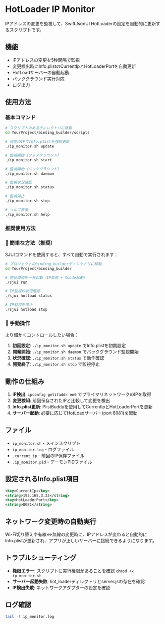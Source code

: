 # HotLoader IP Monitor

IPアドレスの変更を監視して、SwiftJsonUI HotLoaderの設定を自動的に更新するスクリプトです。

## 機能

- IPアドレスの変更を5秒間隔で監視
- 変更検出時にInfo.plistのCurrentIpとHotLoaderPortを自動更新
- HotLoadサーバーの自動起動
- バックグラウンド実行対応
- ログ出力

## 使用方法

### 基本コマンド

```bash
# スクリプトのあるディレクトリに移動
cd YourProject/binding_builder/scripts

# 現在のIPでInfo.plistを強制更新
./ip_monitor.sh update

# 監視開始（フォアグラウンド）
./ip_monitor.sh start

# 監視開始（バックグラウンド）
./ip_monitor.sh daemon

# 監視状況確認
./ip_monitor.sh status

# 監視停止
./ip_monitor.sh stop

# ヘルプ表示
./ip_monitor.sh help
```

### 推奨使用方法

### 🚀 簡単な方法（推奨）

SJUIコマンドを使用すると、すべて自動で実行されます：

```bash
# プロジェクトのbinding_builderディレクトリに移動
cd YourProject/binding_builder

# 開発環境を一発起動（IP監視 + Xcode起動）
./sjui run

# IP監視の状況確認
./sjui hotload status

# IP監視を停止
./sjui hotload stop
```

### 🔧 手動操作

より細かくコントロールしたい場合：

1. **初回設定**: `./ip_monitor.sh update` でInfo.plistを初期設定
2. **開発開始**: `./ip_monitor.sh daemon` でバックグラウンド監視開始
3. **状況確認**: `./ip_monitor.sh status` で動作確認
4. **開発終了**: `./ip_monitor.sh stop` で監視停止

## 動作の仕組み

1. **IP検出**: `ipconfig getifaddr en0` でプライマリネットワークのIPを取得
2. **変更検知**: 前回保存されたIPと比較して変更を検出
3. **Info.plist更新**: PlistBuddyを使用してCurrentIpとHotLoaderPortを更新
4. **サーバー起動**: 必要に応じてHotLoadサーバー(port 8081)を起動

## ファイル

- `ip_monitor.sh` - メインスクリプト
- `ip_monitor.log` - ログファイル
- `.current_ip` - 前回のIP保存ファイル
- `.ip_monitor.pid` - デーモンPIDファイル

## 設定されるInfo.plist項目

```xml
<key>CurrentIp</key>
<string>192.168.3.32</string>
<key>HotLoaderPort</key>
<string>8081</string>
```

## ネットワーク変更時の自動実行

Wi-Fi切り替えや有線⇔無線の変更時に、IPアドレスが変わると自動的にInfo.plistが更新され、アプリが正しいサーバーに接続できるようになります。

## トラブルシューティング

- **権限エラー**: スクリプトに実行権限があることを確認 `chmod +x ip_monitor.sh`
- **サーバー起動失敗**: hot_loaderディレクトリとserver.jsの存在を確認
- **IP検出失敗**: ネットワークアダプターの設定を確認

## ログ確認

```bash
tail -f ip_monitor.log
```